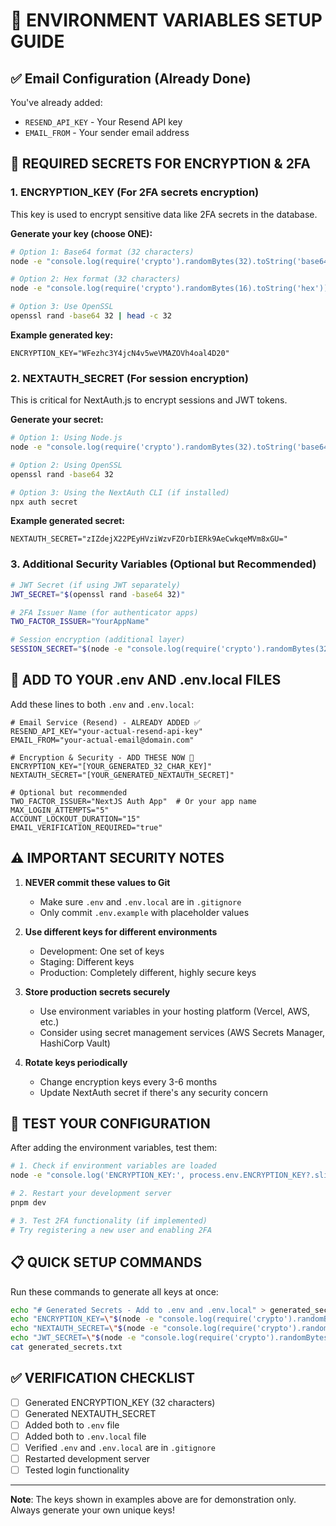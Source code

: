 # 🔐 ENVIRONMENT VARIABLES SETUP GUIDE

## ✅ Email Configuration (Already Done)
You've already added:
- `RESEND_API_KEY` - Your Resend API key
- `EMAIL_FROM` - Your sender email address

## 🔑 REQUIRED SECRETS FOR ENCRYPTION & 2FA

### 1. ENCRYPTION_KEY (For 2FA secrets encryption)
This key is used to encrypt sensitive data like 2FA secrets in the database.

**Generate your key (choose ONE):**

```bash
# Option 1: Base64 format (32 characters)
node -e "console.log(require('crypto').randomBytes(32).toString('base64').slice(0, 32))"

# Option 2: Hex format (32 characters)
node -e "console.log(require('crypto').randomBytes(16).toString('hex'))"

# Option 3: Use OpenSSL
openssl rand -base64 32 | head -c 32
```

**Example generated key:**
```
ENCRYPTION_KEY="WFezhc3Y4jcN4v5weVMAZOVh4oal4D20"
```

### 2. NEXTAUTH_SECRET (For session encryption)
This is critical for NextAuth.js to encrypt sessions and JWT tokens.

**Generate your secret:**

```bash
# Option 1: Using Node.js
node -e "console.log(require('crypto').randomBytes(32).toString('base64'))"

# Option 2: Using OpenSSL
openssl rand -base64 32

# Option 3: Using the NextAuth CLI (if installed)
npx auth secret
```

**Example generated secret:**
```
NEXTAUTH_SECRET="zIZdejX22PEyHVziWzvFZOrbIERk9AeCwkqeMVm8xGU="
```

### 3. Additional Security Variables (Optional but Recommended)

```bash
# JWT Secret (if using JWT separately)
JWT_SECRET="$(openssl rand -base64 32)"

# 2FA Issuer Name (for authenticator apps)
TWO_FACTOR_ISSUER="YourAppName"

# Session encryption (additional layer)
SESSION_SECRET="$(node -e "console.log(require('crypto').randomBytes(32).toString('hex'))")"
```

## 📝 ADD TO YOUR .env AND .env.local FILES

Add these lines to both `.env` and `.env.local`:

```env
# Email Service (Resend) - ALREADY ADDED ✅
RESEND_API_KEY="your-actual-resend-api-key"
EMAIL_FROM="your-actual-email@domain.com"

# Encryption & Security - ADD THESE NOW 🔐
ENCRYPTION_KEY="[YOUR_GENERATED_32_CHAR_KEY]"
NEXTAUTH_SECRET="[YOUR_GENERATED_NEXTAUTH_SECRET]"

# Optional but recommended
TWO_FACTOR_ISSUER="NextJS Auth App"  # Or your app name
MAX_LOGIN_ATTEMPTS="5"
ACCOUNT_LOCKOUT_DURATION="15"
EMAIL_VERIFICATION_REQUIRED="true"
```

## ⚠️ IMPORTANT SECURITY NOTES

1. **NEVER commit these values to Git**
   - Make sure `.env` and `.env.local` are in `.gitignore`
   - Only commit `.env.example` with placeholder values

2. **Use different keys for different environments**
   - Development: One set of keys
   - Staging: Different keys
   - Production: Completely different, highly secure keys

3. **Store production secrets securely**
   - Use environment variables in your hosting platform (Vercel, AWS, etc.)
   - Consider using secret management services (AWS Secrets Manager, HashiCorp Vault)

4. **Rotate keys periodically**
   - Change encryption keys every 3-6 months
   - Update NextAuth secret if there's any security concern

## 🧪 TEST YOUR CONFIGURATION

After adding the environment variables, test them:

```bash
# 1. Check if environment variables are loaded
node -e "console.log('ENCRYPTION_KEY:', process.env.ENCRYPTION_KEY?.slice(0,5) + '...')"

# 2. Restart your development server
pnpm dev

# 3. Test 2FA functionality (if implemented)
# Try registering a new user and enabling 2FA
```

## 📋 QUICK SETUP COMMANDS

Run these commands to generate all keys at once:

```bash
echo "# Generated Secrets - Add to .env and .env.local" > generated_secrets.txt
echo "ENCRYPTION_KEY=\"$(node -e "console.log(require('crypto').randomBytes(32).toString('base64').slice(0, 32))")\"" >> generated_secrets.txt
echo "NEXTAUTH_SECRET=\"$(node -e "console.log(require('crypto').randomBytes(32).toString('base64'))")\"" >> generated_secrets.txt
echo "JWT_SECRET=\"$(node -e "console.log(require('crypto').randomBytes(32).toString('base64'))")\"" >> generated_secrets.txt
cat generated_secrets.txt
```

## ✅ VERIFICATION CHECKLIST

- [ ] Generated ENCRYPTION_KEY (32 characters)
- [ ] Generated NEXTAUTH_SECRET
- [ ] Added both to `.env` file
- [ ] Added both to `.env.local` file
- [ ] Verified `.env` and `.env.local` are in `.gitignore`
- [ ] Restarted development server
- [ ] Tested login functionality

---

**Note**: The keys shown in examples above are for demonstration only. Always generate your own unique keys!